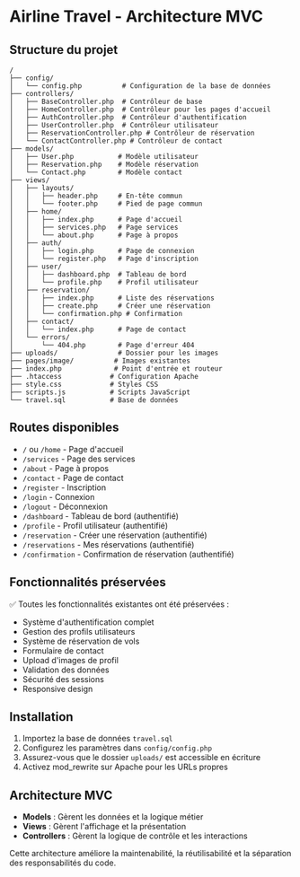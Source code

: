 # Airline Travel - Architecture MVC

## Structure du projet

```
/
├── config/
│   └── config.php          # Configuration de la base de données
├── controllers/
│   ├── BaseController.php  # Contrôleur de base
│   ├── HomeController.php  # Contrôleur pour les pages d'accueil
│   ├── AuthController.php  # Contrôleur d'authentification
│   ├── UserController.php  # Contrôleur utilisateur
│   ├── ReservationController.php # Contrôleur de réservation
│   └── ContactController.php # Contrôleur de contact
├── models/
│   ├── User.php           # Modèle utilisateur
│   ├── Reservation.php    # Modèle réservation
│   └── Contact.php        # Modèle contact
├── views/
│   ├── layouts/
│   │   ├── header.php     # En-tête commun
│   │   └── footer.php     # Pied de page commun
│   ├── home/
│   │   ├── index.php      # Page d'accueil
│   │   ├── services.php   # Page services
│   │   └── about.php      # Page à propos
│   ├── auth/
│   │   ├── login.php      # Page de connexion
│   │   └── register.php   # Page d'inscription
│   ├── user/
│   │   ├── dashboard.php  # Tableau de bord
│   │   └── profile.php    # Profil utilisateur
│   ├── reservation/
│   │   ├── index.php      # Liste des réservations
│   │   ├── create.php     # Créer une réservation
│   │   └── confirmation.php # Confirmation
│   ├── contact/
│   │   └── index.php      # Page de contact
│   └── errors/
│       └── 404.php        # Page d'erreur 404
├── uploads/               # Dossier pour les images
├── pages/image/          # Images existantes
├── index.php             # Point d'entrée et routeur
├── .htaccess            # Configuration Apache
├── style.css            # Styles CSS
├── scripts.js           # Scripts JavaScript
└── travel.sql           # Base de données
```

## Routes disponibles

- `/` ou `/home` - Page d'accueil
- `/services` - Page des services
- `/about` - Page à propos
- `/contact` - Page de contact
- `/register` - Inscription
- `/login` - Connexion
- `/logout` - Déconnexion
- `/dashboard` - Tableau de bord (authentifié)
- `/profile` - Profil utilisateur (authentifié)
- `/reservation` - Créer une réservation (authentifié)
- `/reservations` - Mes réservations (authentifié)
- `/confirmation` - Confirmation de réservation (authentifié)

## Fonctionnalités préservées

✅ Toutes les fonctionnalités existantes ont été préservées :
- Système d'authentification complet
- Gestion des profils utilisateurs
- Système de réservation de vols
- Formulaire de contact
- Upload d'images de profil
- Validation des données
- Sécurité des sessions
- Responsive design

## Installation

1. Importez la base de données `travel.sql`
2. Configurez les paramètres dans `config/config.php`
3. Assurez-vous que le dossier `uploads/` est accessible en écriture
4. Activez mod_rewrite sur Apache pour les URLs propres

## Architecture MVC

- **Models** : Gèrent les données et la logique métier
- **Views** : Gèrent l'affichage et la présentation
- **Controllers** : Gèrent la logique de contrôle et les interactions

Cette architecture améliore la maintenabilité, la réutilisabilité et la séparation des responsabilités du code.